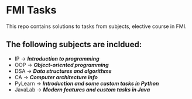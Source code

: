 # FMI Tasks

This repo contains solutions to tasks from subjects, elective course in FMI.

The following subjects are incldued:
-

-  IP -> ***Introduction to programming***
-  OOP -> ***Object-oriented programming***
-  DSA -> ***Data structures and algorithms***
-  CA -> ***Computer architecture info***
-  PyLearn -> ***Introduction and some custom tasks in Python***
-  JavaLab -> ***Modern features and custom tasks in Java***
